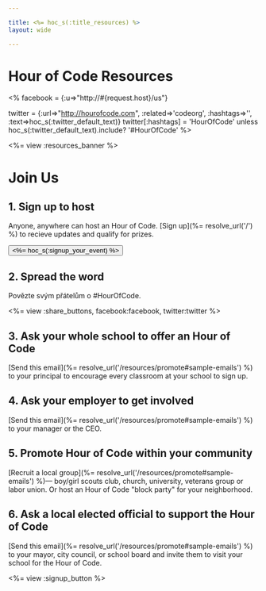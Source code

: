 ```yaml
---

title: <%= hoc_s(:title_resources) %>
layout: wide

---
```


# Hour of Code Resources

<% facebook = {:u=>"http://#{request.host}/us"}

twitter = {:url=>"http://hourofcode.com", :related=>'codeorg', :hashtags=>'', :text=>hoc_s(:twitter_default_text)} twitter[:hashtags] = 'HourOfCode' unless hoc_s(:twitter_default_text).include? '#HourOfCode' %>

<%= view :resources_banner %>

# Join Us

## 1. Sign up to host

Anyone, anywhere can host an Hour of Code. [Sign up](%= resolve_url('/') %) to recieve updates and qualify for prizes.   


[<button><%= hoc_s(:signup_your_event) %></button>](<%= resolve_url('/') %>)

## 2. Spread the word

Povězte svým přátelům o #HourOfCode.

<%= view :share_buttons, facebook:facebook, twitter:twitter %>

## 3. Ask your whole school to offer an Hour of Code

[Send this email](%= resolve_url('/resources/promote#sample-emails') %) to your principal to encourage every classroom at your school to sign up.

## 4. Ask your employer to get involved

[Send this email](%= resolve_url('/resources/promote#sample-emails') %) to your manager or the CEO.

## 5. Promote Hour of Code within your community

[Recruit a local group](%= resolve_url('/resources/promote#sample-emails') %)— boy/girl scouts club, church, university, veterans group or labor union. Or host an Hour of Code "block party" for your neighborhood.

## 6. Ask a local elected official to support the Hour of Code

[Send this email](%= resolve_url('/resources/promote#sample-emails') %) to your mayor, city council, or school board and invite them to visit your school for the Hour of Code.

<%= view :signup_button %>